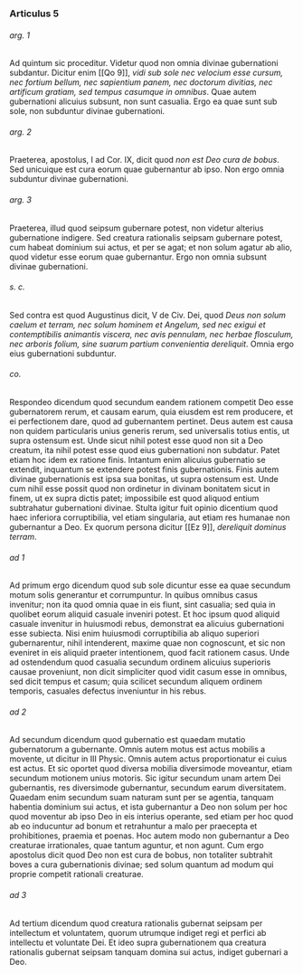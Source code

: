 ### Articulus 5

###### arg. 1
Ad quintum sic proceditur. Videtur quod non omnia divinae gubernationi subdantur. Dicitur enim [[Qo 9]], *vidi sub sole nec velocium esse cursum, nec fortium bellum, nec sapientium panem, nec doctorum divitias, nec artificum gratiam, sed tempus casumque in omnibus*. Quae autem gubernationi alicuius subsunt, non sunt casualia. Ergo ea quae sunt sub sole, non subduntur divinae gubernationi.

###### arg. 2
Praeterea, apostolus, I ad Cor. IX, dicit quod *non est Deo cura de bobus*. Sed unicuique est cura eorum quae gubernantur ab ipso. Non ergo omnia subduntur divinae gubernationi.

###### arg. 3
Praeterea, illud quod seipsum gubernare potest, non videtur alterius gubernatione indigere. Sed creatura rationalis seipsam gubernare potest, cum habeat dominium sui actus, et per se agat; et non solum agatur ab alio, quod videtur esse eorum quae gubernantur. Ergo non omnia subsunt divinae gubernationi.

###### s. c.
Sed contra est quod Augustinus dicit, V de Civ. Dei, quod *Deus non solum caelum et terram, nec solum hominem et Angelum, sed nec exigui et contemptibilis animantis viscera, nec avis pennulam, nec herbae flosculum, nec arboris folium, sine suarum partium convenientia dereliquit*. Omnia ergo eius gubernationi subduntur.

###### co.
Respondeo dicendum quod secundum eandem rationem competit Deo esse gubernatorem rerum, et causam earum, quia eiusdem est rem producere, et ei perfectionem dare, quod ad gubernantem pertinet. Deus autem est causa non quidem particularis unius generis rerum, sed universalis totius entis, ut supra ostensum est. Unde sicut nihil potest esse quod non sit a Deo creatum, ita nihil potest esse quod eius gubernationi non subdatur. Patet etiam hoc idem ex ratione finis. Intantum enim alicuius gubernatio se extendit, inquantum se extendere potest finis gubernationis. Finis autem divinae gubernationis est ipsa sua bonitas, ut supra ostensum est. Unde cum nihil esse possit quod non ordinetur in divinam bonitatem sicut in finem, ut ex supra dictis patet; impossibile est quod aliquod entium subtrahatur gubernationi divinae. Stulta igitur fuit opinio dicentium quod haec inferiora corruptibilia, vel etiam singularia, aut etiam res humanae non gubernantur a Deo. Ex quorum persona dicitur [[Ez 9]], *dereliquit dominus terram*.

###### ad 1
Ad primum ergo dicendum quod sub sole dicuntur esse ea quae secundum motum solis generantur et corrumpuntur. In quibus omnibus casus invenitur; non ita quod omnia quae in eis fiunt, sint casualia; sed quia in quolibet eorum aliquid casuale inveniri potest. Et hoc ipsum quod aliquid casuale invenitur in huiusmodi rebus, demonstrat ea alicuius gubernationi esse subiecta. Nisi enim huiusmodi corruptibilia ab aliquo superiori gubernarentur, nihil intenderent, maxime quae non cognoscunt, et sic non eveniret in eis aliquid praeter intentionem, quod facit rationem casus. Unde ad ostendendum quod casualia secundum ordinem alicuius superioris causae proveniunt, non dicit simpliciter quod vidit casum esse in omnibus, sed dicit tempus et casum; quia scilicet secundum aliquem ordinem temporis, casuales defectus inveniuntur in his rebus.

###### ad 2
Ad secundum dicendum quod gubernatio est quaedam mutatio gubernatorum a gubernante. Omnis autem motus est actus mobilis a movente, ut dicitur in III Physic. Omnis autem actus proportionatur ei cuius est actus. Et sic oportet quod diversa mobilia diversimode moveantur, etiam secundum motionem unius motoris. Sic igitur secundum unam artem Dei gubernantis, res diversimode gubernantur, secundum earum diversitatem. Quaedam enim secundum suam naturam sunt per se agentia, tanquam habentia dominium sui actus, et ista gubernantur a Deo non solum per hoc quod moventur ab ipso Deo in eis interius operante, sed etiam per hoc quod ab eo inducuntur ad bonum et retrahuntur a malo per praecepta et prohibitiones, praemia et poenas. Hoc autem modo non gubernantur a Deo creaturae irrationales, quae tantum aguntur, et non agunt. Cum ergo apostolus dicit quod Deo non est cura de bobus, non totaliter subtrahit boves a cura gubernationis divinae; sed solum quantum ad modum qui proprie competit rationali creaturae.

###### ad 3
Ad tertium dicendum quod creatura rationalis gubernat seipsam per intellectum et voluntatem, quorum utrumque indiget regi et perfici ab intellectu et voluntate Dei. Et ideo supra gubernationem qua creatura rationalis gubernat seipsam tanquam domina sui actus, indiget gubernari a Deo.


